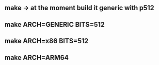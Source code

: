## make -> at the moment build it generic with p512
## make ARCH=GENERIC BITS=512
## make ARCH=x86 BITS=512
## make ARCH=ARM64 